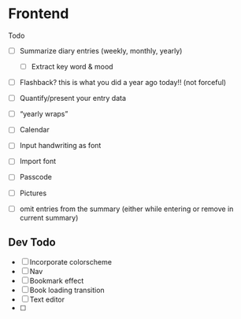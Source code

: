 # Frontend

Todo
- [ ] Summarize diary entries (weekly, monthly, yearly)
    - [ ] Extract key word & mood
- [ ] Flashback? this is what you did a year ago today!! (not forceful)
- [ ] Quantify/present your entry data
- [ ] “yearly wraps”

- [ ] Calendar
- [ ] Input handwriting as font
- [ ] Import font
- [ ] Passcode
- [ ] Pictures
- [ ] omit entries from the summary (either while entering or remove in current summary)


## Dev Todo
- [ ] Incorporate colorscheme
- [ ] Nav
- [ ] Bookmark effect
- [ ] Book loading transition
- [ ] Text editor
- [ ] 